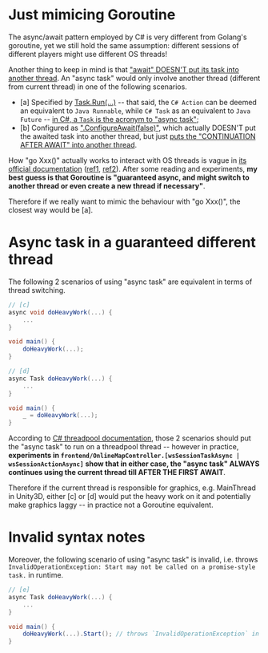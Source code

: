 
# Just mimicing Goroutine
The async/await pattern employed by C# is very different from Golang's goroutine, yet we still hold the same assumption: different sessions of different players might use different OS threads! 

Another thing to keep in mind is that ["await" DOESN'T put its task into another thread](https://learn.microsoft.com/en-us/dotnet/csharp/asynchronous-programming/task-asynchronous-programming-model#BKMK_Threads). An "async task" would only involve another thread (different from current thread) in one of the following scenarios.
- [a] Specified by [Task.Run(...)](https://learn.microsoft.com/en-us/dotnet/api/system.threading.tasks.task.run?view=netstandard-2.1) -- that said, the `C# Action` can be deemed an equivalent to `Java Runnable`, while `C# Task` as an equivalent to `Java Future` -- [in C#, a `Task` is the acronym to "async task"](https://learn.microsoft.com/en-us/dotnet/api/system.threading.tasks.task?view=netstandard-2.1);
- [b] Configured as [".ConfigureAwait(false)"](https://learn.microsoft.com/en-us/dotnet/api/system.threading.tasks.task.configureawait?view=net-7.0), which actually DOESN'T put the awaited task into another thread, but just [puts the "CONTINUATION AFTER AWAIT" into another thread](https://devblogs.microsoft.com/dotnet/configureawait-faq/).

How "go Xxx()" actually works to interact with OS threads is vague in [its official documentation](https://go.dev/doc/) ([ref1](https://go.dev/doc/effective_go#concurrency), [ref2](https://go.dev/ref/mem)). After some reading and experiments, **my best guess is that Goroutine is "guaranteed async, and might switch to another thread or even create a new thread if necessary"**.

Therefore if we really want to mimic the behaviour with "go Xxx()", the closest way would be [a].

# Async task in a guaranteed different thread
The following 2 scenarios of using "async task" are equivalent in terms of thread switching.
```csharp
// [c]
async void doHeavyWork(...) {
	...
}

void main() {
	doHeavyWork(...);
}
```

```csharp
// [d]
async Task doHeavyWork(...) {
	...
}

void main() {
	_ = doHeavyWork(...);
}
```

According to [C# threadpool documentation](https://learn.microsoft.com/en-us/dotnet/api/system.threading.threadpool?view=net-7.0#remarks), those 2 scenarios should put the "async task" to run on a threadpool thread -- however in practice, **experiments in `frontend/OnlineMapController.[wsSessionTaskAsync | wsSessionActionAsync]` show that in either case, the "async task" ALWAYS continues using the current thread till AFTER THE FIRST AWAIT**.

Therefore if the current thread is responsible for graphics, e.g. MainThread in Unity3D, either [c] or [d] would put the heavy work on it and potentially make graphics laggy -- in practice not a Goroutine equivalent. 

# Invalid syntax notes
Moreover, the following scenario of using "async task" is invalid, i.e. throws `InvalidOperationException: Start may not be called on a promise-style task.` in runtime.
```csharp
// [e]
async Task doHeavyWork(...) {
	...
}

void main() {
	doHeavyWork(...).Start(); // throws `InvalidOperationException` in runtime
}
```